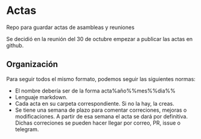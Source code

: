 # Actas
Repo para guardar actas de asambleas y reuniones

Se decidió en la reunión del 30 de octubre empezar a publicar las actas en github.

## Organización
Para seguir todos el mismo formato, podemos seguir las siguientes normas:

  * El nombre debería ser de la forma acta%año%%mes%%dia%%
  * Lenguaje markdown.
  * Cada acta en su carpeta correspondiente. Si no la hay, la creas.
  * Se tiene una semana de plazo para comentar correciones, mejoras o modificaciones. A partir de esa semana el acta se dará por definitiva. Dichas correciones se pueden hacer llegar por correo, PR, issue o telegram.
